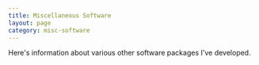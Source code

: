 ```yaml
---
title: Miscellaneous Software
layout: page
category: misc-software
---
```


Here's information about various other software packages I've developed.
